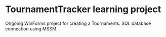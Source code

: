 # TournamentTracker learning project
Ongoing WinForms project for creating a Tournaments. 
SQL database connection using MSSM.
